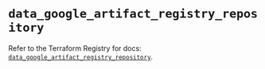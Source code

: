 # `data_google_artifact_registry_repository`

Refer to the Terraform Registry for docs: [`data_google_artifact_registry_repository`](https://registry.terraform.io/providers/hashicorp/google-beta/5.12.0/docs/data-sources/google_artifact_registry_repository).
